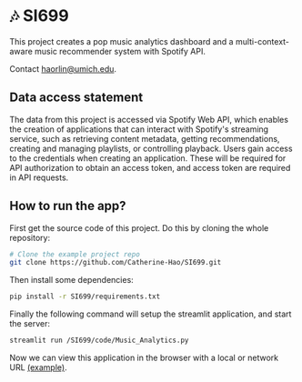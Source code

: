 # 🎶 SI699

This project creates a pop music analytics dashboard and a multi-context-aware music recommender system with Spotify API. 

Contact haorlin@umich.edu.


Data access statement
---------------
The data from this project is accessed via Spotify Web API, which enables the creation of applications that can interact with Spotify's streaming service, such as retrieving content metadata, getting recommendations, creating and managing playlists, or controlling playback. Users gain access to the credentials when creating an application. These will be required for API authorization to obtain an access token, and access token are required in API requests.


How to run the app?
---------------
First get the source code of this project. Do this by cloning the whole repository:

```bash
# Clone the example project repo
git clone https://github.com/Catherine-Hao/SI699.git
```

Then install some dependencies:

```bash
pip install -r SI699/requirements.txt
```

Finally the following command will setup the streamlit application, and start the server:

```bash
streamlit run /SI699/code/Music_Analytics.py
```

Now we can view this application in the browser with a local or network URL [(example)](https://catherine-hao-si699-music-analytics-xw280c.streamlit.app/).


